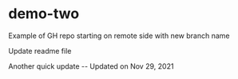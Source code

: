 # demo-two
Example of GH repo starting on remote side with new branch name


Update readme file

Another quick update -- Updated on Nov 29, 2021